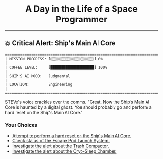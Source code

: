 <h1 align="center">A Day in the Life of a Space Programmer</h1>

---

<h2 id="node-4">💥 Critical Alert: Ship's Main AI Core</h2>

```
========================================================================
| MISSION PROGRESS: [░░░░░░░░░░░░░░░░░░░░] 0%                                  |
| COFFEE LEVEL:     [████████████████████] 100%                                |
| SHIP'S AI MOOD:   Judgmental                                                 |
| LOCATION:         Engineering                                                |
========================================================================
```

STEVe's voice crackles over the comms. "Great. Now the Ship's Main AI Core is haunted by a digital ghost. You should probably go and perform a hard reset on the Ship's Main AI Core."



### Your Choices

*   [Attempt to perform a hard reset on the Ship's Main AI Core.](./README-0008.md)
*   [Check status of the Escape Pod Launch System.](./README-0013.md)
*   [Investigate the alert about the Trash Compactor.](./README-0013.md)
*   [Investigate the alert about the Cryo-Sleep Chamber.](../stage-02/README-0068.md)
